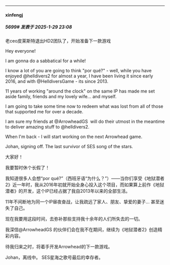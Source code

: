 ﻿
*****

####  xinfengj  
##### 5699#       发表于 2025-1-29 23:08

老ceo皮莱斯特退出HD2团队了，开始准备下一款游戏

Hey everyone!

I am gonna do a sabbatical for a while!

I know a lot of you are going to think "por qué?" - well, while you have enjoyed @helldivers2 for almost a year, I have been living it since early 2016, and with @HelldiversGame - its since 2013.

11 years of working "around the clock" on the same IP has made me set aside family, friends and my lovely wife... and myself.

I am going to take some time now to redeem what was lost from all of those that supported me for over a decade.

I am sure my friends at @ArrowheadGS  will do their utmost in the meantime to deliver amazing stuff to @helldivers2.

When I'm back - I will start working on the next Arrowhead game.

Johan, signing off.
The last survivor of SES song of the stars.

大家好！

我要暂时休个长假了！

我知道很多人会想“por qué?”（西班牙语“为什么？”）——当你们享受《地狱潜者2》近一年时，我从2016年初就开始全身心投入这个项目，而如果算上前作《地狱潜者》的开发，这个IP已经占据了我自2013年以来的全部生活。

11年不间断地为同一个IP昼夜奋战，让我疏远了家人、朋友、挚爱的妻子... 甚至迷失了自己。

现在我要用这段时间，去弥补那些支持我十余年的人们所失去的一切。

我深信@ArrowheadGS 的伙伴们会在我不在期间，继续为《地狱潜者2》创造精彩内容。

待我归来之时，将着手开发Arrowhead的下一款游戏。

Johan，离线中。
SES星海之歌号最后的幸存者。

